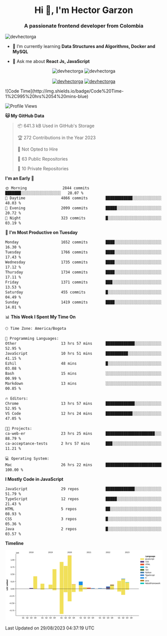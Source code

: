 <h1 align="center">Hi 👋, I'm Hector Garzon</h1>
<h3 align="center">A passionate frontend developer from Colombia</h3>

<p align="left"> <img src="https://komarev.com/ghpvc/?username=devhectorga" alt="devhectorga" /> </p>

- 🌱 I’m currently learning **Data Structures and Algorithms, Docker and MySQL**

- 💬 Ask me about **React Js, JavaScript**

<p align="center"> <img src="https://github-readme-stats.vercel.app/api?username=devhectorga&count_private=true&show_icons=true" alt="devhectorga" /> <img src="https://github-readme-stats.vercel.app/api/top-langs/?username=devhectorga&layout=compact" alt="devhectorga" /></p>

<p align="center">
<a href="https://twitter.com/devhectorga" target="blank"><img align="center" src="https://cdn.jsdelivr.net/npm/simple-icons@3.0.1/icons/twitter.svg" alt="devhectorga" height="20" width="20" /></a>
<a href="https://linkedin.com/in/devhectorga" target="blank"><img align="center" src="https://cdn.jsdelivr.net/npm/simple-icons@3.0.1/icons/linkedin.svg" alt="devhectorga" height="20" width="20" /></a>
</p>
<!--START_SECTION:waka-->
![Code Time](http://img.shields.io/badge/Code%20Time-1%2C995%20hrs%2054%20mins-blue)

![Profile Views](http://img.shields.io/badge/Profile%20Views-0-blue)

**🐱 My GitHub Data** 

> 📦 641.3 kB Used in GitHub's Storage 
 > 
> 🏆 272 Contributions in the Year 2023
 > 
> 🚫 Not Opted to Hire
 > 
> 📜 63 Public Repositories 
 > 
> 🔑 10 Private Repositories 
 > 
**I'm an Early 🐤** 

```text
🌞 Morning                2844 commits        ███████░░░░░░░░░░░░░░░░░░   28.07 % 
🌆 Daytime                4866 commits        ████████████░░░░░░░░░░░░░   48.03 % 
🌃 Evening                2099 commits        █████░░░░░░░░░░░░░░░░░░░░   20.72 % 
🌙 Night                  323 commits         █░░░░░░░░░░░░░░░░░░░░░░░░   03.19 % 
```
📅 **I'm Most Productive on Tuesday** 

```text
Monday                   1652 commits        ████░░░░░░░░░░░░░░░░░░░░░   16.30 % 
Tuesday                  1766 commits        ████░░░░░░░░░░░░░░░░░░░░░   17.43 % 
Wednesday                1735 commits        ████░░░░░░░░░░░░░░░░░░░░░   17.12 % 
Thursday                 1734 commits        ████░░░░░░░░░░░░░░░░░░░░░   17.11 % 
Friday                   1371 commits        ███░░░░░░░░░░░░░░░░░░░░░░   13.53 % 
Saturday                 455 commits         █░░░░░░░░░░░░░░░░░░░░░░░░   04.49 % 
Sunday                   1419 commits        ████░░░░░░░░░░░░░░░░░░░░░   14.01 % 
```


📊 **This Week I Spent My Time On** 

```text
🕑︎ Time Zone: America/Bogota

💬 Programming Languages: 
Other                    13 hrs 57 mins      █████████████░░░░░░░░░░░░   52.95 % 
JavaScript               10 hrs 51 mins      ██████████░░░░░░░░░░░░░░░   41.15 % 
Ezhil                    48 mins             █░░░░░░░░░░░░░░░░░░░░░░░░   03.08 % 
Bash                     15 mins             ░░░░░░░░░░░░░░░░░░░░░░░░░   00.99 % 
Markdown                 13 mins             ░░░░░░░░░░░░░░░░░░░░░░░░░   00.85 % 

🔥 Editors: 
Chrome                   13 hrs 57 mins      █████████████░░░░░░░░░░░░   52.95 % 
VS Code                  12 hrs 24 mins      ████████████░░░░░░░░░░░░░   47.05 % 

🐱‍💻 Projects: 
ca-web-er                23 hrs 25 mins      ██████████████████████░░░   88.79 % 
ca-acceptance-tests      2 hrs 57 mins       ███░░░░░░░░░░░░░░░░░░░░░░   11.21 % 

💻 Operating System: 
Mac                      26 hrs 22 mins      █████████████████████████   100.00 % 
```

**I Mostly Code in JavaScript** 

```text
JavaScript               29 repos            █████████████░░░░░░░░░░░░   51.79 % 
TypeScript               12 repos            █████░░░░░░░░░░░░░░░░░░░░   21.43 % 
HTML                     5 repos             ██░░░░░░░░░░░░░░░░░░░░░░░   08.93 % 
CSS                      3 repos             █░░░░░░░░░░░░░░░░░░░░░░░░   05.36 % 
Java                     2 repos             █░░░░░░░░░░░░░░░░░░░░░░░░   03.57 % 
```



**Timeline**

![Lines of Code chart](https://raw.githubusercontent.com/devHectorGa/devHectorGa/master/assets/bar_graph.png)


 Last Updated on 29/08/2023 04:37:19 UTC
<!--END_SECTION:waka-->
